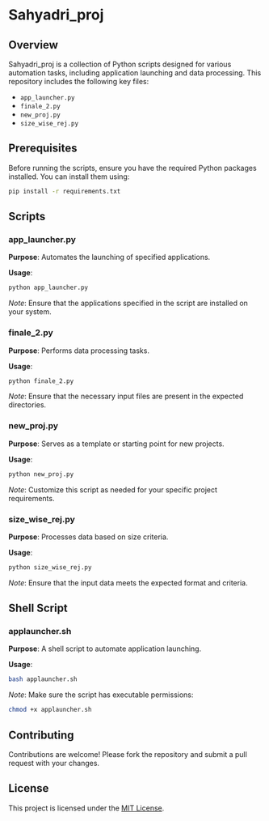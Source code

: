 # Sahyadri_proj

## Overview

Sahyadri_proj is a collection of Python scripts designed for various automation tasks, including application launching and data processing. This repository includes the following key files:

- `app_launcher.py`
- `finale_2.py`
- `new_proj.py`
- `size_wise_rej.py`

## Prerequisites

Before running the scripts, ensure you have the required Python packages installed. You can install them using:

```bash
pip install -r requirements.txt
```

## Scripts

### app_launcher.py

**Purpose**: Automates the launching of specified applications.

**Usage**:

```bash
python app_launcher.py
```

*Note*: Ensure that the applications specified in the script are installed on your system.

### finale_2.py

**Purpose**: Performs data processing tasks.

**Usage**:

```bash
python finale_2.py
```

*Note*: Ensure that the necessary input files are present in the expected directories.

### new_proj.py

**Purpose**: Serves as a template or starting point for new projects.

**Usage**:

```bash
python new_proj.py
```

*Note*: Customize this script as needed for your specific project requirements.

### size_wise_rej.py

**Purpose**: Processes data based on size criteria.

**Usage**:

```bash
python size_wise_rej.py
```

*Note*: Ensure that the input data meets the expected format and criteria.

## Shell Script

### applauncher.sh

**Purpose**: A shell script to automate application launching.

**Usage**:

```bash
bash applauncher.sh
```

*Note*: Make sure the script has executable permissions:

```bash
chmod +x applauncher.sh
```

## Contributing

Contributions are welcome! Please fork the repository and submit a pull request with your changes.

## License

This project is licensed under the [MIT License](LICENSE).
